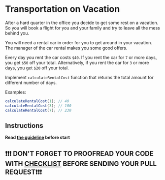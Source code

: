 # Transportation on Vacation

After a hard quarter in the office you decide to get some rest on a vacation. So you
will book a flight for you and your family and try to leave all the mess behind you.

You will need a rental car in order for you to get around in your vacation. The
manager of the car rental makes you some good offers.

Every day you rent the car costs `$40`. If you rent the car for `7` or more days, you get `$50` off your total. Alternatively, if you rent the car for `3` or more days, you get `$20` off your total.

Implement `calculateRentalCost` function that returns the total amount for different number of days.

Examples:
```js
calculateRentalCost(1); // 40
calculateRentalCost(3); // 100
calculateRentalCost(7); // 230
```

## Instructions
**Read [the guideline](https://mate-academy.github.io/js_task-guideline/) before start**

## ❗️❗️❗️ DON'T FORGET TO PROOFREAD YOUR CODE WITH [CHECKLIST](checklist.md) BEFORE SENDING YOUR PULL REQUEST❗️❗️❗️
